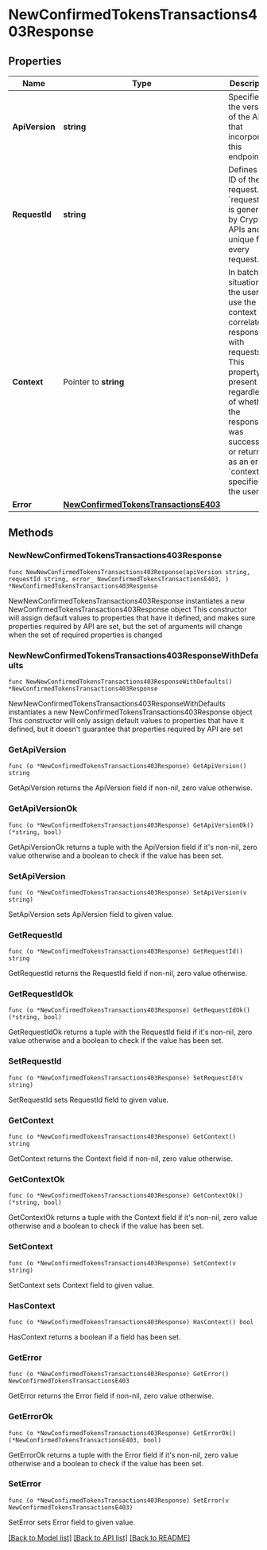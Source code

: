 # NewConfirmedTokensTransactions403Response

## Properties

Name | Type | Description | Notes
------------ | ------------- | ------------- | -------------
**ApiVersion** | **string** | Specifies the version of the API that incorporates this endpoint. | 
**RequestId** | **string** | Defines the ID of the request. The &#x60;requestId&#x60; is generated by Crypto APIs and it&#39;s unique for every request. | 
**Context** | Pointer to **string** | In batch situations the user can use the context to correlate responses with requests. This property is present regardless of whether the response was successful or returned as an error. &#x60;context&#x60; is specified by the user. | [optional] 
**Error** | [**NewConfirmedTokensTransactionsE403**](NewConfirmedTokensTransactionsE403.md) |  | 

## Methods

### NewNewConfirmedTokensTransactions403Response

`func NewNewConfirmedTokensTransactions403Response(apiVersion string, requestId string, error_ NewConfirmedTokensTransactionsE403, ) *NewConfirmedTokensTransactions403Response`

NewNewConfirmedTokensTransactions403Response instantiates a new NewConfirmedTokensTransactions403Response object
This constructor will assign default values to properties that have it defined,
and makes sure properties required by API are set, but the set of arguments
will change when the set of required properties is changed

### NewNewConfirmedTokensTransactions403ResponseWithDefaults

`func NewNewConfirmedTokensTransactions403ResponseWithDefaults() *NewConfirmedTokensTransactions403Response`

NewNewConfirmedTokensTransactions403ResponseWithDefaults instantiates a new NewConfirmedTokensTransactions403Response object
This constructor will only assign default values to properties that have it defined,
but it doesn't guarantee that properties required by API are set

### GetApiVersion

`func (o *NewConfirmedTokensTransactions403Response) GetApiVersion() string`

GetApiVersion returns the ApiVersion field if non-nil, zero value otherwise.

### GetApiVersionOk

`func (o *NewConfirmedTokensTransactions403Response) GetApiVersionOk() (*string, bool)`

GetApiVersionOk returns a tuple with the ApiVersion field if it's non-nil, zero value otherwise
and a boolean to check if the value has been set.

### SetApiVersion

`func (o *NewConfirmedTokensTransactions403Response) SetApiVersion(v string)`

SetApiVersion sets ApiVersion field to given value.


### GetRequestId

`func (o *NewConfirmedTokensTransactions403Response) GetRequestId() string`

GetRequestId returns the RequestId field if non-nil, zero value otherwise.

### GetRequestIdOk

`func (o *NewConfirmedTokensTransactions403Response) GetRequestIdOk() (*string, bool)`

GetRequestIdOk returns a tuple with the RequestId field if it's non-nil, zero value otherwise
and a boolean to check if the value has been set.

### SetRequestId

`func (o *NewConfirmedTokensTransactions403Response) SetRequestId(v string)`

SetRequestId sets RequestId field to given value.


### GetContext

`func (o *NewConfirmedTokensTransactions403Response) GetContext() string`

GetContext returns the Context field if non-nil, zero value otherwise.

### GetContextOk

`func (o *NewConfirmedTokensTransactions403Response) GetContextOk() (*string, bool)`

GetContextOk returns a tuple with the Context field if it's non-nil, zero value otherwise
and a boolean to check if the value has been set.

### SetContext

`func (o *NewConfirmedTokensTransactions403Response) SetContext(v string)`

SetContext sets Context field to given value.

### HasContext

`func (o *NewConfirmedTokensTransactions403Response) HasContext() bool`

HasContext returns a boolean if a field has been set.

### GetError

`func (o *NewConfirmedTokensTransactions403Response) GetError() NewConfirmedTokensTransactionsE403`

GetError returns the Error field if non-nil, zero value otherwise.

### GetErrorOk

`func (o *NewConfirmedTokensTransactions403Response) GetErrorOk() (*NewConfirmedTokensTransactionsE403, bool)`

GetErrorOk returns a tuple with the Error field if it's non-nil, zero value otherwise
and a boolean to check if the value has been set.

### SetError

`func (o *NewConfirmedTokensTransactions403Response) SetError(v NewConfirmedTokensTransactionsE403)`

SetError sets Error field to given value.



[[Back to Model list]](../README.md#documentation-for-models) [[Back to API list]](../README.md#documentation-for-api-endpoints) [[Back to README]](../README.md)


